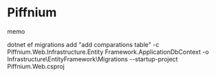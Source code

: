 # Piffnium

memo

dotnet ef migrations add "add comparations table" -c Piffnium.Web.Infrastructure.Entity Framework.ApplicationDbContext -o Infrastructure\EntityFramework\Migrations --startup-project Piffnium.Web.csproj